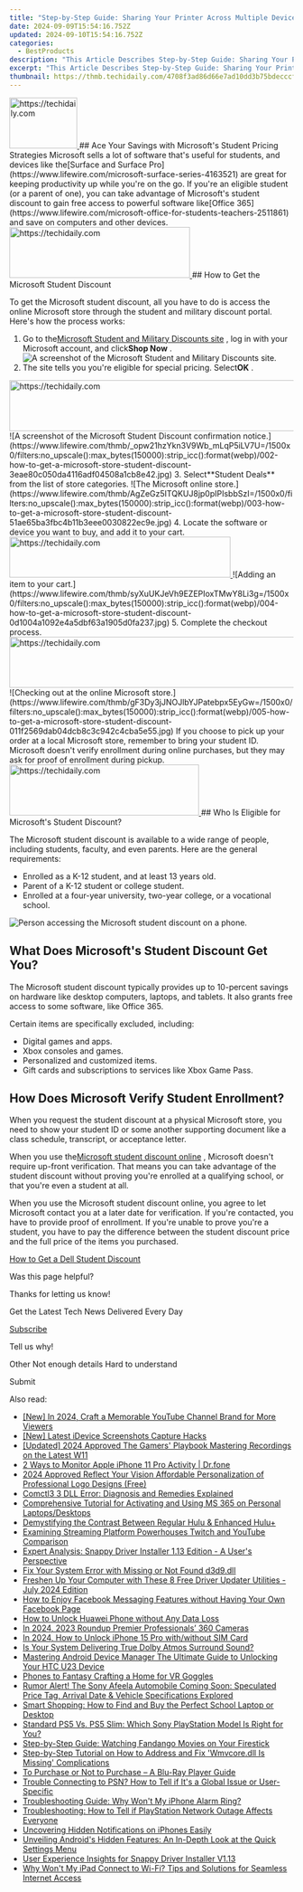 ```yaml
---
title: "Step-by-Step Guide: Sharing Your Printer Across Multiple Devices"
date: 2024-09-09T15:54:16.752Z
updated: 2024-09-10T15:54:16.752Z
categories:
  - BestProducts
description: "This Article Describes Step-by-Step Guide: Sharing Your Printer Across Multiple Devices"
excerpt: "This Article Describes Step-by-Step Guide: Sharing Your Printer Across Multiple Devices"
thumbnail: https://thmb.techidaily.com/4708f3ad86d66e7ad10dd3b75bdecccf20aa6cf32be5cc5adbe8d57734cb7714.jpg
---
```


<!-- affiliate ads begin -->
<a href="https://review-au.sjv.io/c/5597632/2098701/14409" target="_top" id="2098701">
  <img src="//a.impactradius-go.com/display-ad/14409-2098701" border="0" alt="https://techidaily.com" width="120" height="90"/>
</a>
<img height="0" width="0" src="https://review-au.sjv.io/i/5597632/2098701/14409" style="position:absolute;visibility:hidden;" border="0" />
<!-- affiliate ads end -->
## Ace Your Savings with Microsoft's Student Pricing Strategies
 Microsoft sells a lot of software that's useful for students, and devices like the[Surface and Surface Pro](https://www.lifewire.com/microsoft-surface-series-4163521) are great for keeping productivity up while you're on the go. If you're an eligible student (or a parent of one), you can take advantage of Microsoft's student discount to gain free access to powerful software like[Office 365](https://www.lifewire.com/microsoft-office-for-students-teachers-2511861) and save on computers and other devices.

<!-- affiliate ads begin -->
<a href="https://wigfever.sjv.io/c/5597632/2014850/22899" target="_top" id="2014850">
  <img src="//a.impactradius-go.com/display-ad/22899-2014850" border="0" alt="https://techidaily.com" width="320" height="90"/>
</a>
<img height="0" width="0" src="https://wigfever.sjv.io/i/5597632/2014850/22899" style="position:absolute;visibility:hidden;" border="0" />
<!-- affiliate ads end -->
## How to Get the Microsoft Student Discount

 To get the Microsoft student discount, all you have to do is access the online Microsoft store through the student and military discount portal. Here's how the process works:

1. Go to the[Microsoft Student and Military Discounts site](https://www.microsoft.com/en-us/store/r/student-discounts) , log in with your Microsoft account, and click**Shop Now** .  
![A screenshot of the Microsoft Student and Military Discounts site.](https://www.lifewire.com/thmb/X2vwXV9ttV8LhYs5flrq2E9F4I4=/1500x0/filters:no_upscale():max_bytes(150000):strip_icc():format(webp)/001-how-to-get-a-microsoft-store-student-discount-c8d2274843014bbb90c744cecc473495.jpg)
2. The site tells you you're eligible for special pricing. Select**OK** .  
<!-- affiliate ads begin -->
<a href="https://ephamedtechinc.pxf.io/c/5597632/2136617/26400" target="_top" id="2136617">
  <img src="//a.impactradius-go.com/display-ad/26400-2136617" border="0" alt="https://techidaily.com" width="728" height="90"/>
</a>
<img height="0" width="0" src="https://ephamedtechinc.pxf.io/i/5597632/2136617/26400" style="position:absolute;visibility:hidden;" border="0" />
<!-- affiliate ads end -->
![A screenshot of the Microsoft Student Discount confirmation notice.](https://www.lifewire.com/thmb/_opw21hzYkn3V9Wb_mLqP5iLV7U=/1500x0/filters:no_upscale():max_bytes(150000):strip_icc():format(webp)/002-how-to-get-a-microsoft-store-student-discount-3eae80c050da4116adf04508a1cb8e42.jpg)
3. Select**Student Deals** from the list of store categories.  
![The Microsoft online store.](https://www.lifewire.com/thmb/AgZeGz5ITQKUJ8jp0pIPIsbbSzI=/1500x0/filters:no_upscale():max_bytes(150000):strip_icc():format(webp)/003-how-to-get-a-microsoft-store-student-discount-51ae65ba3fbc4b11b3eee0030822ec9e.jpg)
4. Locate the software or device you want to buy, and add it to your cart.  
<!-- affiliate ads begin -->
<a href="https://aligracehair.sjv.io/c/5597632/2115919/19272" target="_top" id="2115919">
  <img src="//a.impactradius-go.com/display-ad/19272-2115919" border="0" alt="https://techidaily.com" width="392" height="72"/>
</a>
<img height="0" width="0" src="https://aligracehair.sjv.io/i/5597632/2115919/19272" style="position:absolute;visibility:hidden;" border="0" />
<!-- affiliate ads end -->
![Adding an item to your cart.](https://www.lifewire.com/thmb/syXuUKJeVh9EZEPIoxTMwY8Li3g=/1500x0/filters:no_upscale():max_bytes(150000):strip_icc():format(webp)/004-how-to-get-a-microsoft-store-student-discount-0d1004a1092e4a5dbf63a1905d0fa237.jpg)
5. Complete the checkout process.  
<!-- affiliate ads begin -->
<a href="https://ephamedtechinc.pxf.io/c/5597632/2137215/26400" target="_top" id="2137215">
  <img src="//a.impactradius-go.com/display-ad/26400-2137215" border="0" alt="https://techidaily.com" width="728" height="90"/>
</a>
<img height="0" width="0" src="https://ephamedtechinc.pxf.io/i/5597632/2137215/26400" style="position:absolute;visibility:hidden;" border="0" />
<!-- affiliate ads end -->
![Checking out at the online Microsoft store.](https://www.lifewire.com/thmb/gF3Dy3jJNOJlbYJPatebpx5EyGw=/1500x0/filters:no_upscale():max_bytes(150000):strip_icc():format(webp)/005-how-to-get-a-microsoft-store-student-discount-011f2569dab04dcb8c3c942c4cba5e55.jpg)  
 If you choose to pick up your order at a local Microsoft store, remember to bring your student ID. Microsoft doesn't verify enrollment during online purchases, but they may ask for proof of enrollment during pickup.

<!-- affiliate ads begin -->
<a href="https://aligracehair.sjv.io/c/5597632/2135402/19272" target="_top" id="2135402">
  <img src="//a.impactradius-go.com/display-ad/19272-2135402" border="0" alt="https://techidaily.com" width="336" height="90"/>
</a>
<img height="0" width="0" src="https://aligracehair.sjv.io/i/5597632/2135402/19272" style="position:absolute;visibility:hidden;" border="0" />
<!-- affiliate ads end -->
## Who Is Eligible for Microsoft's Student Discount?

 The Microsoft student discount is available to a wide range of people, including students, faculty, and even parents. Here are the general requirements:

* Enrolled as a K-12 student, and at least 13 years old.
* Parent of a K-12 student or college student.
* Enrolled at a four-year university, two-year college, or a vocational school.

![Person accessing the Microsoft student discount on a phone.](https://www.lifewire.com/thmb/h1sE0kaVMIxmUmfOCw7SnD4v-cI=/1500x0/filters:no_upscale():max_bytes(150000):strip_icc():format(webp)/microsoftstudentdiscount-3fb8972d9f274cb5a0c5dbc2bc56beb1.jpg)

## What Does Microsoft's Student Discount Get You?

 The Microsoft student discount typically provides up to 10-percent savings on hardware like desktop computers, laptops, and tablets. It also grants free access to some software, like Office 365.

Certain items are specifically excluded, including:

* Digital games and apps.
* Xbox consoles and games.
* Personalized and customized items.
* Gift cards and subscriptions to services like Xbox Game Pass.

## How Does Microsoft Verify Student Enrollment?

 When you request the student discount at a physical Microsoft store, you need to show your student ID or some another supporting document like a class schedule, transcript, or acceptance letter.

 When you use the[Microsoft student discount online](https://www.microsoft.com/en-us/store/b/education) , Microsoft doesn't require up-front verification. That means you can take advantage of the student discount without proving you're enrolled at a qualifying school, or that you're even a student at all.

 When you use the Microsoft student discount online, you agree to let Microsoft contact you at a later date for verification. If you're contacted, you have to provide proof of enrollment. If you're unable to prove you're a student, you have to pay the difference between the student discount price and the full price of the items you purchased.

[How to Get a Dell Student Discount](https://www.lifewire.com/dell-student-discount-4686335)

Was this page helpful?

Thanks for letting us know!

 Get the Latest Tech News Delivered Every Day

[Subscribe](https://www.lifewire.com/#)

Tell us why!

 Other  Not enough details  Hard to understand

 Submit

<ins class="adsbygoogle"
     style="display:block"
     data-ad-format="autorelaxed"
     data-ad-client="ca-pub-7571918770474297"
     data-ad-slot="1223367746"></ins>



<ins class="adsbygoogle"
     style="display:block"
     data-ad-client="ca-pub-7571918770474297"
     data-ad-slot="8358498916"
     data-ad-format="auto"
     data-full-width-responsive="true"></ins>

<span class="atpl-alsoreadstyle">Also read:</span>
<div><ul>
<li><a href="https://facebook-video-footage.techidaily.com/new-in-2024-craft-a-memorable-youtube-channel-brand-for-more-viewers/"><u>[New] In 2024, Craft a Memorable YouTube Channel Brand for More Viewers</u></a></li>
<li><a href="https://screen-mirroring-recording.techidaily.com/new-latest-idevice-screenshots-capture-hacks/"><u>[New] Latest iDevice Screenshots Capture Hacks</u></a></li>
<li><a href="https://screen-sharing-recording.techidaily.com/updated-2024-approved-the-gamers-playbook-mastering-recordings-on-the-latest-w11/"><u>[Updated] 2024 Approved The Gamers' Playbook Mastering Recordings on the Latest W11</u></a></li>
<li><a href="https://ios-location-track.techidaily.com/2-ways-to-monitor-apple-iphone-11-pro-activity-drfone-by-drfone-virtual-ios/"><u>2 Ways to Monitor Apple iPhone 11 Pro Activity | Dr.fone</u></a></li>
<li><a href="https://fox-access.techidaily.com/2024-approved-reflect-your-vision-affordable-personalization-of-professional-logo-designs-free/"><u>2024 Approved Reflect Your Vision Affordable Personalization of Professional Logo Designs (Free)</u></a></li>
<li><a href="https://tech-renaissance.techidaily.com/comctl3-3-dll-error-diagnosis-and-remedies-explained/"><u>Comctl3 3 DLL Error: Diagnosis and Remedies Explained</u></a></li>
<li><a href="https://tech-renaissance.techidaily.com/comprehensive-tutorial-for-activating-and-using-ms-365-on-personal-laptopsdesktops/"><u>Comprehensive Tutorial for Activating and Using MS 365 on Personal Laptops/Desktops</u></a></li>
<li><a href="https://tech-renaissance.techidaily.com/demystifying-the-contrast-between-regular-hulu-and-enhanced-huluplus/"><u>Demystifying the Contrast Between Regular Hulu & Enhanced Hulu+</u></a></li>
<li><a href="https://extra-resources.techidaily.com/examining-streaming-platform-powerhouses-twitch-and-youtube-comparison/"><u>Examining Streaming Platform Powerhouses Twitch and YouTube Comparison</u></a></li>
<li><a href="https://tech-renaissance.techidaily.com/expert-analysis-snappy-driver-installer-113-edition-a-users-perspective/"><u>Expert Analysis: Snappy Driver Installer 1.13 Edition - A User's Perspective</u></a></li>
<li><a href="https://tech-renaissance.techidaily.com/fix-your-system-error-with-missing-or-not-found-d3d9dll/"><u>Fix Your System Error with Missing or Not Found d3d9.dll</u></a></li>
<li><a href="https://tech-renaissance.techidaily.com/freshen-up-your-computer-with-these-8-free-driver-updater-utilities-july-2024-edition/"><u>Freshen Up Your Computer with These 8 Free Driver Updater Utilities - July 2024 Edition</u></a></li>
<li><a href="https://tech-renaissance.techidaily.com/how-to-enjoy-facebook-messaging-features-without-having-your-own-facebook-page/"><u>How to Enjoy Facebook Messaging Features without Having Your Own Facebook Page</u></a></li>
<li><a href="https://android-unlock.techidaily.com/how-to-unlock-huawei-phone-without-any-data-loss-by-drfone-android/"><u>How to Unlock Huawei Phone without Any Data Loss</u></a></li>
<li><a href="https://fox-glue.techidaily.com/in-2024-2023-roundup-premier-professionals-360-cameras/"><u>In 2024, 2023 Roundup Premier Professionals’ 360 Cameras</u></a></li>
<li><a href="https://sim-unlock.techidaily.com/in-2024-how-to-unlock-iphone-15-pro-withwithout-sim-card-by-drfone-ios/"><u>In 2024, How to Unlock iPhone 15 Pro with/without SIM Card</u></a></li>
<li><a href="https://tech-renaissance.techidaily.com/is-your-system-delivering-true-dolby-atmos-surround-sound/"><u>Is Your System Delivering True Dolby Atmos Surround Sound?</u></a></li>
<li><a href="https://android-unlock.techidaily.com/mastering-android-device-manager-the-ultimate-guide-to-unlocking-your-htc-u23-device-by-drfone-android/"><u>Mastering Android Device Manager The Ultimate Guide to Unlocking Your HTC U23 Device</u></a></li>
<li><a href="https://extra-lessons.techidaily.com/phones-to-fantasy-crafting-a-home-for-vr-goggles/"><u>Phones to Fantasy Crafting a Home for VR Goggles</u></a></li>
<li><a href="https://tech-renaissance.techidaily.com/rumor-alert-the-sony-afeela-automobile-coming-soon-speculated-price-tag-arrival-date-and-vehicle-specifications-explored/"><u>Rumor Alert! The Sony Afeela Automobile Coming Soon: Speculated Price Tag, Arrival Date & Vehicle Specifications Explored</u></a></li>
<li><a href="https://tech-renaissance.techidaily.com/smart-shopping-how-to-find-and-buy-the-perfect-school-laptop-or-desktop/"><u>Smart Shopping: How to Find and Buy the Perfect School Laptop or Desktop</u></a></li>
<li><a href="https://tech-renaissance.techidaily.com/standard-ps5-vs-ps5-slim-which-sony-playstation-model-is-right-for-you/"><u>Standard PS5 Vs. PS5 Slim: Which Sony PlayStation Model Is Right for You?</u></a></li>
<li><a href="https://tech-renaissance.techidaily.com/step-by-step-guide-watching-fandango-movies-on-your-firestick/"><u>Step-by-Step Guide: Watching Fandango Movies on Your Firestick</u></a></li>
<li><a href="https://tech-renaissance.techidaily.com/step-by-step-tutorial-on-how-to-address-and-fix-wmvcoredll-is-missing-complications/"><u>Step-by-Step Tutorial on How to Address and Fix 'Wmvcore.dll Is Missing' Complications</u></a></li>
<li><a href="https://tech-renaissance.techidaily.com/to-purchase-or-not-to-purchase-a-blu-ray-player-guide/"><u>To Purchase or Not to Purchase – A Blu-Ray Player Guide</u></a></li>
<li><a href="https://tech-renaissance.techidaily.com/trouble-connecting-to-psn-how-to-tell-if-its-a-global-issue-or-user-specific/"><u>Trouble Connecting to PSN? How to Tell if It's a Global Issue or User-Specific</u></a></li>
<li><a href="https://fox-that.techidaily.com/troubleshooting-guide-why-wont-my-iphone-alarm-ring/"><u>Troubleshooting Guide: Why Won't My iPhone Alarm Ring?</u></a></li>
<li><a href="https://tech-renaissance.techidaily.com/troubleshooting-how-to-tell-if-playstation-network-outage-affects-everyone/"><u>Troubleshooting: How to Tell if PlayStation Network Outage Affects Everyone</u></a></li>
<li><a href="https://tech-renaissance.techidaily.com/uncovering-hidden-notifications-on-iphones-easily/"><u>Uncovering Hidden Notifications on iPhones Easily</u></a></li>
<li><a href="https://tech-renaissance.techidaily.com/1722903821573-unveiling-androids-hidden-features-an-in-depth-look-at-the-quick-settings-menu/"><u>Unveiling Android's Hidden Features: An In-Depth Look at the Quick Settings Menu</u></a></li>
<li><a href="https://tech-renaissance.techidaily.com/user-experience-insights-for-snappy-driver-installer-v113/"><u>User Experience Insights for Snappy Driver Installer V1.13</u></a></li>
<li><a href="https://tech-renaissance.techidaily.com/why-wont-my-ipad-connect-to-wi-fi-tips-and-solutions-for-seamless-internet-access/"><u>Why Won't My iPad Connect to Wi-Fi? Tips and Solutions for Seamless Internet Access</u></a></li>
</ul></div>
